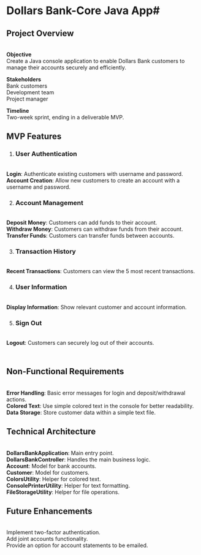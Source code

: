 # Dollars Bank-Core Java App#

## Project Overview

**<br>Objective**
<br>Create a Java console application to enable Dollars Bank customers to manage their accounts securely and efficiently.

**Stakeholders**
<br>Bank customers
<br>Development team
<br>Project manager

**Timeline**
<br>Two-week sprint, ending in a deliverable MVP.

## MVP Features
1. ### **User Authentication**
<br>**Login**: Authenticate existing customers with username and password.
<br>**Account Creation**: Allow new customers to create an account with a username and password.

2. ### **Account Management**
<br>**Deposit Money**: Customers can add funds to their account.
<br>**Withdraw Money**: Customers can withdraw funds from their account.
<br>**Transfer Funds**: Customers can transfer funds between accounts.

3. ### **Transaction History**
<br>**Recent Transactions**: Customers can view the 5 most recent transactions.

4. ### **User Information**
<br>**Display Information**: Show relevant customer and account information.

5. ### **Sign Out**
<br>**Logout**: Customers can securely log out of their accounts.

## <br>Non-Functional Requirements
<br>**Error Handling**: Basic error messages for login and deposit/withdrawal actions.
<br>**Colored Text**: Use simple colored text in the console for better readability.
<br>**Data Storage**: Store customer data within a simple text file.

## Technical Architecture
<br>**DollarsBankApplication**: Main entry point.
<br>**DollarsBankController**: Handles the main business logic.
<br>**Account**: Model for bank accounts.
<br>**Customer**: Model for customers.
<br>**ColorsUtility**: Helper for colored text.
<br>**ConsolePrinterUtility**: Helper for text formatting.
<br>**FileStorageUtility**: Helper for file operations.


## Future Enhancements
<br>Implement two-factor authentication.
<br>Add joint accounts functionality.
<br>Provide an option for account statements to be emailed.













